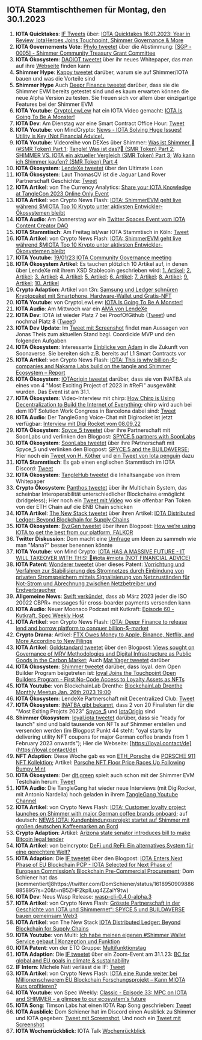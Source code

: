 ## IOTA Stammtischthemen für Montag, den 30.1.2023

1. **IOTA Quicktakes**: [IF Tweets](https://twitter.com/iota/status/1617462247105732610?s=20&t=G7h1xCmTQmnSpFAV35QQ-Q) über: [IOTA Quicktakes 16.01.2023: Year in Review, IotaHeroes Joins Touchpoint, Shimmer Governance & More](https://www.youtube.com/watch?v=Zpz2YRnMvos&list=PLMbc46iGTB_QyqqU-QwbFsrVd9-HN55i_)
2. **IOTA Governements Vote**: [Phylo tweetet](https://twitter.com/PhyloIota/status/1617532660397805568?s=20&t=G7h1xCmTQmnSpFAV35QQ-Q) über die Abstimmung: [[SGP - 0005] - Shimmer Community Treasury Grant Committee](https://govern.iota.org/t/sgp-0005-shimmer-community-treasury-grant-committee/1576)
3. **IOTA Ökosystem**: [DAOIOT tweetet]() über ihr neues Whitepaper, das man auf ihre [Webseite](https://daiot.org/) finden kann
4. **Shimmer Hype**: [Kappy tweetet](https://threadreaderapp.com/thread/1617818246832607235.html) darüber, warum sie auf Shimmer/IOTA bauen und was die Vorteile sind
5. **Shimmer Hype** Auch [Deepr Finance tweetet](https://threadreaderapp.com/thread/1617874890081841153.html) darüber, dass sie die Shimmer EVM bereits getestet sind und es kaum erwarten können die neue Alpha Version zu testen. Sie freuen sich vor allem über einzigartige Features bei der Shimmer EVM
6. **IOTA Youtube**: [CryptoLewLew](https://twitter.com/cryptolewlew) hat ein IOTA Video gemacht: [IOTA Is Going To Be A Monster!](https://www.youtube.com/watch?v=Kt6cYFcm0vU)
7. **IOTA Dev**: Am Dienstag war eine Smart Contract Office Hour: [Tweet](https://twitter.com/shimmernet/status/1617567856585064456?s=20&t=G7h1xCmTQmnSpFAV35QQ-Q)
8. **IOTA Youtube**: von MindCrypto: [News - IOTA Solving Huge Issues! Utility is Key  (Not Financial Advice).](https://www.youtube.com/watch?v=YXEQS5zC0eU)
9. **IOTA Youtube**: Videoreihe von DEXes über Shimmer: [Was ist Shimmer 🏼(#SMR Token) Part 1](https://www.youtube.com/watch?v=JOBWdNP1DN0); [Tangle! Was ist das?🏼 (SMR Token) Part 2](https://www.youtube.com/watch?v=T9MMBd8tWXQ); [SHIMMER VS. IOTA ein aktueller Vergleich (SMR Token) Part 3](https://www.youtube.com/watch?v=2sTm_3DNYJk); [Wo kann ich Shimmer kaufen? (SMR Token)  Part 4](https://www.youtube.com/watch?v=5d8cb7DxbIw)
10. **IOTA Ökosystem**: [LendeXe tweetet](https://twitter.com/LendeXeFinance/status/1617931338782486529?s=20&t=1ilz9hJDwHaLeECbWJIafw) über den Ultimate Loan
11. **IOTA Ökosystem**: Laut ThomasQV ist die Jaguar Land Rover Partnerschaft Geschichte: [Tweet](https://twitter.com/ThomasQvOG/status/1617929355329671169?s=20&t=1ilz9hJDwHaLeECbWJIafw)
12. **IOTA Artikel**: von The Currency Analytics: [Share your IOTA Knowledge at TangleCon 2023 Online Only Event](https://twitter.com/ThomasQvOG/status/1617929355329671169?s=20&t=1ilz9hJDwHaLeECbWJIafw)
13. **IOTA Artikel**: von Crypto News Flash: [IOTA: ShimmerEVM geht live während $MIOTA Top 10 Krypto unter aktivsten Entwickler-Ökosystemen bleibt](https://www.crypto-news-flash.com/de/iota-shimmerevm-startet-miota-bleibt-top-10-krypto-fuer-die-meisten-aktiven-entwickler-oekosysteme/?feed_id=12509&_unique_id=63cffe20682dd)
14. **IOTA Audio**: Am Donnerstag war ein [Twitter Spaces Event vom IOTA Content Creator DAO](https://twitter.com/IOTAcontentDAO/status/1617128778936844288?s=20&t=1ilz9hJDwHaLeECbWJIafw)
15. **IOTA Stammtisch**: Am Freitag ist/war IOTA Stammtisch in Köln: [Tweet](https://twitter.com/IotaPunks_71/status/1617938769637961729?s=20&t=1ilz9hJDwHaLeECbWJIafw)
16. **IOTA Artikel**: von Crypto News Flash: [IOTA: ShimmerEVM geht live während $MIOTA Top 10 Krypto unter aktivsten Entwickler-Ökosystemen bleibt](https://www.crypto-news-flash.com/de/iota-shimmerevm-startet-miota-bleibt-top-10-krypto-fuer-die-meisten-aktiven-entwickler-oekosysteme/)
17. **IOTA Youtube**: [19/01/23 IOTA Community Governance meeting](https://www.youtube.com/watch?v=UY0Gs58DUyQ)
18. **IOTA Ökosystem Artikel**:  Es tauchen plötzlich 10 Artikel auf, in denen über LendeXe mit ihrem XSD Stablecoin geschrieben wird: [1. Artikel](https://news.yahoo.com/lendexe-launches-xsd-stablecoin-174000281.html); [2. Artikel](https://finance.yahoo.com/lendexe-launches-xsd-stablecoin-174000281.html); [3. Artikel](https://money.yahoo.com/news/lendexe-launches-xsd-stablecoin-174000281.html); [4. Artikel](https://www.yahoo.com/entertainment/lendexe-launches-xsd-stablecoin-174000281.html); [5. Artikel](https://www.yahoo.com/now/lendexe-launches-xsd-stablecoin-174000281.html); [6. Artikel](https://www.yahoo.com/entertainment/celebrity/lendexe-launches-xsd-stablecoin-174000281.html); [7. Artikel](https://www.yahoo.com/lifestyle/lendexe-launches-xsd-stablecoin-174000281.html); [8. Artikel](https://ca.finance.yahoo.com/lendexe-launches-xsd-stablecoin-174000281.html); [9. Artikel](https://ca.news.yahoo.com/lendexe-launches-xsd-stablecoin-174000281.html); [10. Artikel](https://www.marketwatch.com/press-release/lendexe-launches-xsd-stablecoin-2023-01-24?mod=search_headline)
19. **Crypto Adaption**: Artikel von t3n: [Samsung und Ledger schnüren Kryptopaket mit Smartphone, Hardware-Wallet und Gratis-NFT](https://t3n.de/news/krypto-paket-samsung-bundle-ledger-hardware-wallet-nano-x-gratis-kostenlos-nft-1528332/)
20. **IOTA Youtube**: von CryptoLewLew: [IOTA Is Going To Be A Monster!](https://www.youtube.com/watch?v=Kt6cYFcm0vU) 
21. **IOTA Audio**: Am Mittwoch war ein [AMA von LendeXe](https://twitter.com/dens_club/status/1617539110738231296?s=20&t=wQWvPuZfRK_3p-c-WAs-zg)
22. **IOTA Dev**: IOTA ist wieder Platz 7 bei ProofOfGithub ([Tweet](https://twitter.com/ProofofGitHub/status/1618156735356698624?s=20&t=lwuLzlH-148wxQw8YImy7g)) und nochmal Platz 8 ([Tweet](https://twitter.com/ProofofGitHub/status/1618881515470872578?s=20&t=UILeGxvMwRBabLude71zsQ))
23. **IOTA Dev Update**: Im [Tweet mit Screenshot](https://twitter.com/Vrom14286662/status/1618175255381676032?s=20&t=lwuLzlH-148wxQw8YImy7g) findet man Aussagen von Jonas Theis zum aktuellen Stand bzgl. Coordicide MVP und den folgenden Aufgaben
24. **IOTA Ökosystem**: Interessante [Einblicke von Adam](https://twitter.com/adam_unchained/status/1618127338117664768?s=20&t=lwuLzlH-148wxQw8YImy7g) in die Zukunft von Soonaverse. Sie bereiten sich z.B. bereits auf L1 Smart Contracts vor
25. **IOTA Artikel**: von Crypto News Flash: [IOTA: This is why billion-$-companies and Nakama Labs build on the tangle and Shimmer Ecosystem – Report](https://www.crypto-news-flash.com/iota-this-is-why-billion-companies-and-nakama-labs-build-on-the-tangle-and-shimmer-ecosystem-report/)
26. **IOTA Ökosystem**: [IOTAorigin tweetet](https://twitter.com/origin_iota/status/1618203504128163841?s=20&t=lwuLzlH-148wxQw8YImy7g) darüber, dass sie von INATBA als eines von 4 "Most Exciting Project of 2023 in #ReFi" ausgewählt wurden. Das Event ist am 31.1.
27. **IOTA Ökosystem**: Video-Interview mit chirp: [How Chirp is Using Decentralization to Build the Internet of Everything](https://midasletter.com/2023/01/how-chirp-is-using-decentralization-to-build-the-internet-of-everything/); chirp wird auch bei dem IOT Solution Work Congress in Barcelona dabei sind: [Tweet](https://twitter.com/ChirpIoT/status/1618567550589177856?s=20&t=zRxjLUFgwoG9MF9PNOpaaw)
28. **IOTA Audio**: Der TangleGang Voice-Chat mit Digirocket ist jetzt verfügbar: [Interview mit Digi Rocket vom 08.09.22](https://www.youtube.com/watch?v=iYe8-j21X_E)
29. **IOTA Ökosystem**: [Spyce_5 tweetet](https://twitter.com/SPYCE_5/status/1618496990727258113?s=20&t=ACC5zyX81HFMhKXNWgVyEw) über ihre Partnerschaft mit SoonLabs und verlinken den Blogpost: [SPYCE.5 partners with SoonLabs](https://medium.com/spyce5/spyce-5-partners-with-soonlabs-f201c7291274) 
30. **IOTA Ökosystem**: [SoonLabs tweetet](https://twitter.com/soon_labs/status/1618496536811548672?s=20&t=ACC5zyX81HFMhKXNWgVyEw) über ihre PArtnerschaft mit Spyce_5 und verlinken den Blogpost: [SPYCE.5 and the BUILDAVERSE](https://soonlabs.medium.com/spyce-5-and-the-buildaverse-ae73cc1dfd); Hier noch ein [Tweet von H. Köther](https://twitter.com/HolgerKoether/status/1618498658076614658?s=20&t=dQhbSV8nmnxpe4BA471AkQ) und [ein Tweet von Iota penguin](https://twitter.com/iota_penguin/status/1618549678777462784?s=20&t=zRxjLUFgwoG9MF9PNOpaaw) dazu
31. **IOTA Stammtisch**: Es gab einen englischen Stammtisch im IOTA Discord: [Tweet](https://twitter.com/Deep_Sea_Iotan/status/1618370181453189124?s=20&t=ACC5zyX81HFMhKXNWgVyEw)
32. **IOTA Ökosystem**: [TangleHub tweetet](https://twitter.com/Tanglehub_eu/status/1618310457877737472?s=20&t=ACC5zyX81HFMhKXNWgVyEw) die Inhaltsangabe von ihrem Whitepaper
33. **Crypto Ökosystem**: [Panthos tweetet](https://twitter.com/PantosIO/status/1618256112251469826?s=20&t=ACC5zyX81HFMhKXNWgVyEw) über ihr Multichain System, das scheinbar Interoperabilität unterschiedlicher Blockchains ermöglicht (bridgeless); Hier noch ein [Tweet mit Video](https://twitter.com/PantosIO/status/1618625399369641984?s=20&t=ACC5zyX81HFMhKXNWgVyEw) wo sie offenbar Pan Token von der ETH Chain auf die BNB Chain schicken
34. **IOTA Artikel**: [The New Stack tweetet](https://twitter.com/thenewstack/status/1618338419058286594?s=20&t=ACC5zyX81HFMhKXNWgVyEw) über ihren Artikel: [IOTA Distributed Ledger: Beyond Blockchain for Supply Chains](https://thenewstack.io/iota-distributed-ledger-beyond-blockchain-for-supply-chains/?utm_content=buffered396&utm_medium=social&utm_source=twitter.com&utm_campaign=buffer)
35. **IOTA Ökosystem**: [ByzGen tweetet](https://twitter.com/gen_byz/status/1618202028559470594?s=20&t=ACC5zyX81HFMhKXNWgVyEw) über ihren Blogpost: [How we’re using IOTA to get the best from our platform, FALKOR](https://www.byzgen.com/insights/how-were-using-iota-to-get-the-best-from-our-platform-falkor?utm_source=Twitter&utm_medium=b7627a05-d2f8-4143-9242-635f80c40c5b&utm_content=)
36. **Twitter Diskussion**: Dom macht eine [Umfrage](https://twitter.com/DomSchiener/status/1618298458036928512?s=20&t=ACC5zyX81HFMhKXNWgVyEw) um Ideen zu sammeln wie man "Mana?" besser benennen könnte
37. **IOTA Youtube**: von Mind Crypto: [IOTA HAS A MASSIVE FUTURE - IT WILL TAKEOVER WITH THIS! 🚀#iota #miota (NOT FINANCIAL ADVICE)](https://www.youtube.com/watch?v=czhGdFJdan8)
38. **IOTA Patent**: [Wonderer tweetet](https://twitter.com/Wondere12985276/status/1618357266125844480?s=20&t=zRxjLUFgwoG9MF9PNOpaaw) über dieses Patent: [Vorrichtung und Verfahren zur Stabilisierung des Stromnetzes durch Einbindung von privaten Stromspeichern mittels Signalisierung von Netzzuständen für Not-Strom und Abrechnung zwischen Netzbetreiber und Endverbraucher](https://worldwide.espacenet.com/patent/search/family/084534115/publication/DE102021001945A1?q=pn%3DDE102021001945A1)
39. **Allgemeine News**: [Swift verkündet](https://www.swift.com/iso20022readiness?utm_campaign=&utm_content=Oktopost-twitter&utm_medium=organic_social&utm_source=twitter), dass ab März 2023 jeder die ISO 20022 CBPR+ messages für cross-boarder payments versenden kann
40. **IOTA Audio**: Neuer Moonaco Podcast mit Kutkraft: [Episode 60 - Kutkraft, Spec Weekly Host](https://open.spotify.com/episode/0FS1Dv5Ebso87D3pXHqoDB)
41. **IOTA Artikel**: von Crypto News Flash: [IOTA: Deepr Finance to release lend and borrow platform to conquer billion-$-market](https://www.crypto-news-flash.com/iota-deepr-finance-to-release-lend-and-borrow-platform-to-conquer-billion-market/)
42. **Crypto Drama**: Artikel: [FTX Owes Money to Apple, Binance, Netflix, and More According to New Filings](https://watcher.guru/news/ftx-owes-money-to-apple-binance-netflix-and-more-according-to-new-filings)
43. **IOTA Artikel**: [Goldstandard tweetet](https://twitter.com/goldstandard/status/1618599561223888896?s=20&t=ACC5zyX81HFMhKXNWgVyEw) über den Blogpost: [Views sought on Governance of MRV Methodologies and Digital Infrastructure as Public Goods in the Carbon Market](https://www.goldstandard.org/blog-item/views-sought-governance-mrv-methodologies-and-digital-infrastructure-public-goods-carbon); Auch [Mat Yager tweetet](https://twitter.com/Mat_Yarger/status/1618614956043431937?s=20&t=ACC5zyX81HFMhKXNWgVyEw) darüber
44. **IOTA Ökosystem**: [Shimmer tweetet](https://twitter.com/shimmernet/status/1618624813819363330?s=20&t=ACC5zyX81HFMhKXNWgVyEw) darüber, dass loyal. dem Open Builder Program beigetreten ist: [loyal Joins the Touchpoint Open Builders Program - First No-Code Access to Loyalty Assets as NFTs](https://blog.shimmer.network/loyal-joins-touchpoint/)
45. **IOTA Youtube**: von BlockchainLab Drenthe: [BlockchainLab Drenthe Monthly Meetup Jan. 26th 2023 19:00](https://www.youtube.com/watch?v=Hn1OyeH-B2Q)
46. **IOTA Ökosystem**: LendeXe Partnerschaft mit Decentralized Club: [Tweet](https://twitter.com/dens_club/status/1618662541009498113?s=20&t=UILeGxvMwRBabLude71zsQ)
47. **IOTA Ökosystem**: [INATBA gibt bekannt](https://twitter.com/INATBA_org/status/1618681680851775488?s=20&t=UILeGxvMwRBabLude71zsQ), dass 2 von 20 Finalisten für die "Most Exiting Projcts 2023" [Spyce_5](https://twitter.com/SPYCE_5) und [IotaOrigin](https://twitter.com/origin_iota) sind
48. **Shimmer Ökosystem**: [loyal.iota tweetet](https://twitter.com/loyal_web3/status/1618629786578059265?s=20&t=UILeGxvMwRBabLude71zsQ) darüber, dass sie "ready for launch" sind und bald tausende von NFTs auf Shimmer erstellen und versenden werden (im Blogpost Punkt 44 steht: "oyal starts by delivering utility NFT coupons for major German coffee brands from 1 February 2023 onwards"); Hier die Webseite: [https://loyal.contact/de](https://loyal.contact/de)
49. **NFT Adaption**: Diese Woche gab es von [ETH_Porsche](https://twitter.com/eth_porsche) die [PORSCHΞ 911 NFT Kollektion](https://opensea.io/collection/porsche-911); Artikel: [Porsche NFT Floor Price Races Up Following Bumpy Mint](https://www.coindesk.com/web3/2023/01/25/porsche-nft-floor-price-races-up-following-bumpy-mint/)
50. **IOTA Ökosystem**: Der [dlt.green](https://twitter.com/dlt_green) spielt auch schon mit der Shimmer EVM Testchain herum: [Tweet](https://twitter.com/dlt_green/status/1618691611483054080?s=20&t=UILeGxvMwRBabLude71zsQ)
51. **IOTA Audio**: Die TangleGang hat wieder neue Interviews (mit DigiRocket, mit Antonio Nardella) hoch geladen in ihrem [TangleGang Youtube Channel](https://www.youtube.com/@tangle_gang/videos)
52. **IOTA Artikel**: von Crypto News Flash: [IOTA: Customer loyalty project launches on Shimmer with major German coffee brands onboard](https://www.crypto-news-flash.com/iota-customer-loyalty-project-launches-on-shimmer-with-major-german-coffee-brands-onboard/); auf deutsch: [NEWS IOTA: Kundenbindungsprojekt startet auf Shimmer mit großen deutschen Kaffeemarken an Bord](https://www.crypto-news-flash.com/de/iota-kundenbindungsprojekt-startet-auf-shimmer-mit-grossen-deutschen-kaffeemarken-an-bord/?feed_id=12564&_unique_id=63d3c0458d2f9)
53. **Crypto Adaption**: Artikel: [Arizona state senator introduces bill to make Bitcoin legal tender](https://www.aa.com.tr/en/americas/arizona-state-senator-introduces-bill-to-make-bitcoin-legal-tender/2798666)
54. **IOTA Artikel**: von beincrypto: [DeFi und ReFi: Ein alternatives System für eine gerechtere Welt?](https://de.beincrypto.com/defi-und-refi-ein-alternatives-system-fuer-eine-gerechtere-welt/)
55. **IOTA Adaption**: Die [IF tweetet](https://twitter.com/iota/status/1618926817150132227?s=20&t=nB5ZHF2kpILug4ZZaiY9tw) über den Blogpost: [IOTA Enters Next Phase of EU Blockchain PCP - IOTA Selected for Next Phase of European Commission’s Blockchain Pre-Commercial Procurement](https://blog.iota.org/iota-eu-blockchain-pcp/); Dom Schiener hat das [kommentiert]8https://twitter.com/DomSchiener/status/1618950909886885895?s=20&t=nB5ZHF2kpILug4ZZaiY9tw)
56. **IOTA Dev**: Neus Wasp Release: [wasp-cli-0.4.0-alpha.3](https://github.com/iotaledger/wasp/releases/tag/v0.4.0-alpha.3)
57. **IOTA Artikel**: von Crypto News Flash: [Grösste Partnerschaft in der Geschichte von IOTA und Shimmernet“: SPYCE.5 und BUILDAVERSE bauen gemeinsam Web3](https://www.crypto-news-flash.com/de/mega-allianz-von-iota-und-shimmernet-spyce-5-und-buildaverse-bauen-das-web3/?feed_id=12566&_unique_id=63d3c68723dd5)
58. **IOTA Artikel**: von The New Stack [IOTA Distributed Ledger: Beyond Blockchain for Supply Chains](https://thenewstack.io/iota-distributed-ledger-beyond-blockchain-for-supply-chains/)
59. **IOTA Youtube**: von Multi: [Ich habe meinen eigenen #Shimmer Wallet Service gebaut | Konzeption und Funktion](https://www.youtube.com/watch?v=y4gPRa55IeE)
60. **IOTA Patent**: von der ETO Gruppe: [Multifunktionstag](https://worldwide.espacenet.com/patent/search?q=pn%3DDE102021118998A1)
61. **IOTA Adaption**: Die [IF tweetet](https://twitter.com/iota/status/1618987205417910272?s=20&t=cgr0544OJwln0XFA4PZHGw) über ein Zoom-Event am 31.1.23: [BC for global and EU goals in climate & sustainability](https://us02web.zoom.us/j/85374894698#success)
62. **IF Intern**: Michele Nati verlässt die IF: [Tweet](https://twitter.com/michelenati/status/1619039726530445472?s=20&t=cgr0544OJwln0XFA4PZHGw)
63. **IOTA Artikel**: von Crypto News Flash: [IOTA eine Runde weiter bei Millionenschwerem EU Blockchain Forschungsprojekt – Kann MIOTA Kurs profitieren?](https://www.crypto-news-flash.com/de/iota-eine-runde-weiter-bei-millionenschwerem-eu-blockchain-forschungsprojekt-kann-miota-kurs-profitieren/?feed_id=12583&_unique_id=63d53d1f0a232)
64. **IOTA Youtube**: von Spec Weekly: [Classic - Episode 33: MPC on IOTA and SHIMMER - a glimpse to our ecosystem's future](https://www.youtube.com/watch?v=ie7NNyqMNzI)
65. **IOTA Song**: Timson Labs hat einen IOTA Rap Song geschrieben: [Tweet](https://twitter.com/TimsonLabs/status/1618878295818526723?s=20&t=cgr0544OJwln0XFA4PZHGw)
66. **IOTA Ausblick**: Dom Schiener hat im Discord einen Ausblick zu Shimmer und IOTA gegeben: [Tweet mit Screenshot](https://twitter.com/IotaPoet/status/1619777423805132802?s=20&t=AEdL_Nb7MUSRvTsCa7vP2w), Und noch ein [Tweet mit Screenshot](https://twitter.com/Vrom14286662/status/1619790307004129280?s=20&t=AEdL_Nb7MUSRvTsCa7vP2w)
67. **IOTA Wochenrückblick**: IOTA Talk [Wochenrückblick](https://www.iota-talk.com/index.php?article/258-wochenr%C3%BCckblick-vom-22-bis-28-januar-2023/)

